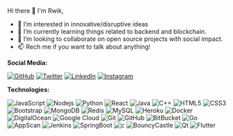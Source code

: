 Hi there 👋 I'm Rwik,

- 👀 I’m interested in innovative/disruptive ideas
- 🌱 I’m currently learning things related to backend and blockchain.
- 💞️ I’m looking to collaborate on open source projects with social impact.
- 📫 Rech me if you want to talk about anything!

**Social Media:**


[![GitHub](https://img.shields.io/badge/-Github-black?style=flat-square&logo=github)](https://github.com/rwik) [![Twitter](https://img.shields.io/badge/-Twitter-black?style=flat-square&logo=twitter)](https://twitter.com/rwik) [![LinkedIn](https://img.shields.io/badge/-Linkedin-black?style=flat-square&logo=Linkedin)](https://www.linkedin.com/in/rwikee/) [![Instagram](https://img.shields.io/badge/-instagram-black?style=flat-square&logo=instagram)](https://www.instagram.com/whatrwikate/)

**Technologies:**

![JavaScript](https://img.shields.io/badge/-JavaScript-black?style=flat-square&logo=javascript) ![Nodejs](https://img.shields.io/badge/-Nodejs-black?style=flat-square&logo=Node.js) ![Python](https://img.shields.io/badge/-Python-black?style=flat-square&logo=Python) ![React](https://img.shields.io/badge/-React-black?style=flat-square&logo=react) ![Java](https://img.shields.io/badge/-java-E34A86?style=flat-square&logo=java) ![C++](https://img.shields.io/badge/-C++-00599C?style=flat-square&logo=c)
![HTML5](https://img.shields.io/badge/-HTML5-E34F26?style=flat-square&logo=html5&logoColor=white) ![CSS3](https://img.shields.io/badge/-CSS3-1572B6?style=flat-square&logo=css3) ![Bootstrap](https://img.shields.io/badge/-Bootstrap-563D7C?style=flat-square&logo=bootstrap) ![MongoDB](https://img.shields.io/badge/-MongoDB-black?style=flat-square&logo=mongodb) ![Redis](https://img.shields.io/badge/-Redis-black?style=flat-square&logo=Redis) ![MySQL](https://img.shields.io/badge/-MySQL-black?style=flat-square&logo=mysql) 
![Heroku](https://img.shields.io/badge/-Heroku-430098?style=flat-square&logo=heroku) ![Docker](https://img.shields.io/badge/-Docker-black?style=flat-square&logo=docker) ![DigitalOcean](https://img.shields.io/badge/-Digital%20Ocean-darkblue?style=flat-square&logo=digitalocean) ![Google Cloud](https://img.shields.io/badge/Google%20Cloud-black?style=flat-square&logo=google-cloud) ![Git](https://img.shields.io/badge/-Git-black?style=flat-square&logo=git) ![GitHub](https://img.shields.io/badge/-GitHub-181717?style=flat-square&logo=github)
![BitBucket](https://img.shields.io/badge/-BitBucket-darkblue?style=flat-square&logo=bitbucket) ![Go](https://img.shields.io/badge/-Go-black?style=flat-square&logo=go) ![AppScan](https://img.shields.io/badge/-AppScan-black?style=flat-square&logo=appscan) ![Jenkins](https://img.shields.io/badge/-Jenkins-black?style=flat-square&logo=jenkins) ![SpringBoot](https://img.shields.io/badge/-SpringBoot-black?style=flat-square&logo=spring-boot) ![c](https://img.shields.io/badge/-c-black?style=flat-square&logo=c)
![BouncyCastle](https://img.shields.io/badge/-BouncyCastle-black?style=flat-square&logo=bouncycastle) ![Qt](https://img.shields.io/badge/-Qt-black?style=flat-square&logo=qt) ![Flutter](https://img.shields.io/badge/-Flutter-black?style=flat-square&logo=flutter)
